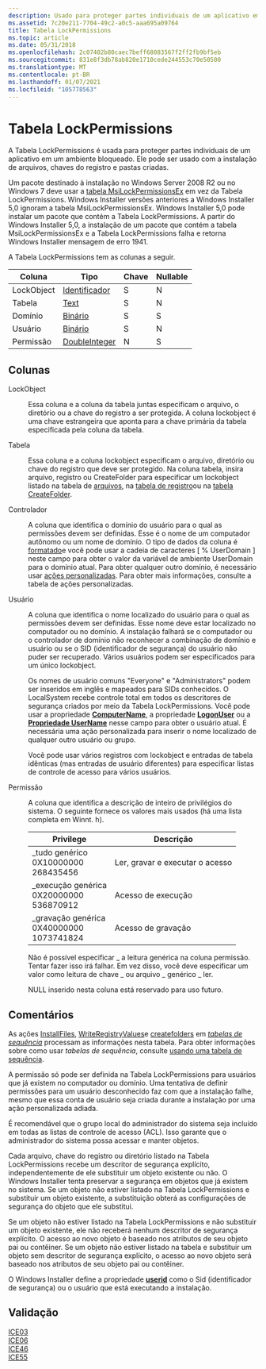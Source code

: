 ```yaml
---
description: Usado para proteger partes individuais de um aplicativo em um ambiente bloqueado. Ele pode ser usado com a instalação de arquivos, chaves do registro e pastas criadas.
ms.assetid: 7c20e211-7704-49c2-a0c5-aaa695a09764
title: Tabela LockPermissions
ms.topic: article
ms.date: 05/31/2018
ms.openlocfilehash: 2c07402b80caec7beff68083567f2ff2fb9bf5eb
ms.sourcegitcommit: 831e8f3db78ab820e1710cede244553c70e50500
ms.translationtype: MT
ms.contentlocale: pt-BR
ms.lasthandoff: 01/07/2021
ms.locfileid: "105778563"
---
```

# <a name="lockpermissions-table"></a>Tabela LockPermissions

A Tabela LockPermissions é usada para proteger partes individuais de um aplicativo em um ambiente bloqueado. Ele pode ser usado com a instalação de arquivos, chaves do registro e pastas criadas.

Um pacote destinado à instalação no Windows Server 2008 R2 ou no Windows 7 deve usar a [tabela MsiLockPermissionsEx](msilockpermissionsex-table.md) em vez da Tabela LockPermissions. Windows Installer versões anteriores a Windows Installer 5,0 ignoram a tabela MsiLockPermissionsEx. Windows Installer 5,0 pode instalar um pacote que contém a Tabela LockPermissions. A partir do Windows Installer 5,0, a instalação de um pacote que contém a tabela MsiLockPermissionsEx e a Tabela LockPermissions falha e retorna Windows Installer mensagem de erro 1941.

A Tabela LockPermissions tem as colunas a seguir.



| Coluna     | Tipo                               | Chave | Nullable |
|------------|------------------------------------|-----|----------|
| LockObject | [Identificador](identifier.md)       | S   | N        |
| Tabela      | [Text](text.md)                   | S   | N        |
| Domínio     | [Binário](formatted.md)         | S   | S        |
| Usuário       | [Binário](formatted.md)         | S   | N        |
| Permissão | [DoubleInteger](doubleinteger.md) | N   | S        |



 

## <a name="columns"></a>Colunas

<dl> <dt>

<span id="LockObject"></span><span id="lockobject"></span><span id="LOCKOBJECT"></span>LockObject
</dt> <dd>

Essa coluna e a coluna da tabela juntas especificam o arquivo, o diretório ou a chave do registro a ser protegida. A coluna lockobject é uma chave estrangeira que aponta para a chave primária da tabela especificada pela coluna da tabela.

</dd> <dt>

<span id="Table"></span><span id="table"></span><span id="TABLE"></span>Tabela
</dt> <dd>

Essa coluna e a coluna lockobject especificam o arquivo, diretório ou chave do registro que deve ser protegido. Na coluna tabela, insira arquivo, registro ou CreateFolder para especificar um lockobject listado na tabela de [arquivos](file-table.md), na [tabela de registro](registry-table.md)ou na [tabela CreateFolder](createfolder-table.md).

</dd> <dt>

<span id="Domain"></span><span id="domain"></span><span id="DOMAIN"></span>Controlador
</dt> <dd>

A coluna que identifica o domínio do usuário para o qual as permissões devem ser definidas. Esse é o nome de um computador autônomo ou um nome de domínio. O tipo de dados da coluna é [formatado](formatted.md)e você pode usar a cadeia de caracteres \[ % UserDomain \] neste campo para obter o valor da variável de ambiente UserDomain para o domínio atual. Para obter qualquer outro domínio, é necessário usar [ações personalizadas](custom-actions.md). Para obter mais informações, consulte a tabela de ações personalizadas.

</dd> <dt>

<span id="User"></span><span id="user"></span><span id="USER"></span>Usuário
</dt> <dd>

A coluna que identifica o nome localizado do usuário para o qual as permissões devem ser definidas. Esse nome deve estar localizado no computador ou no domínio. A instalação falhará se o computador ou o controlador de domínio não reconhecer a combinação de domínio e usuário ou se o SID (identificador de segurança) do usuário não puder ser recuperado. Vários usuários podem ser especificados para um único lockobject.

Os nomes de usuário comuns "Everyone" e "Administrators" podem ser inseridos em inglês e mapeados para SIDs conhecidos. O LocalSystem recebe controle total em todos os descritores de segurança criados por meio da Tabela LockPermissions. Você pode usar a propriedade [**ComputerName**](computername.md), a propriedade [**LogonUser**](logonuser.md) ou a [**Propriedade UserName**](username.md) nesse campo para obter o usuário atual. É necessária uma ação personalizada para inserir o nome localizado de qualquer outro usuário ou grupo.

Você pode usar vários registros com lockobject e entradas de tabela idênticas (mas entradas de usuário diferentes) para especificar listas de controle de acesso para vários usuários.

</dd> <dt>

<span id="Permission"></span><span id="permission"></span><span id="PERMISSION"></span>Permissão
</dt> <dd>

A coluna que identifica a descrição de inteiro de privilégios do sistema. O seguinte fornece os valores mais usados (há uma lista completa em Winnt. h).



| Privilege                                                              | Descrição                     |
|------------------------------------------------------------------------|---------------------------------|
| \_tudo genérico<br/> 0X10000000<br/> 268435456<br/>     | Ler, gravar e executar o acesso |
| \_execução genérica<br/> 0X20000000<br/> 536870912<br/> | Acesso de execução                  |
| \_gravação genérica<br/> 0X40000000<br/> 1073741824<br/>  | Acesso de gravação                    |



 

Não é possível especificar \_ a leitura genérica na coluna permissão. Tentar fazer isso irá falhar. Em vez disso, você deve especificar um valor como leitura de chave \_ ou arquivo \_ genérico \_ ler.

NULL inserido nesta coluna está reservado para uso futuro.

</dd> </dl>

## <a name="remarks"></a>Comentários

As ações [InstallFiles](installfiles-action.md), [WriteRegistryValues](writeregistryvalues-action.md)e [createfolders](createfolders-action.md) em [*tabelas de sequência*](s-gly.md) processam as informações nesta tabela. Para obter informações sobre como usar *tabelas de sequência*, consulte [usando uma tabela de sequência](using-a-sequence-table.md).

A permissão só pode ser definida na Tabela LockPermissions para usuários que já existem no computador ou domínio. Uma tentativa de definir permissões para um usuário desconhecido faz com que a instalação falhe, mesmo que essa conta de usuário seja criada durante a instalação por uma ação personalizada adiada.

É recomendável que o grupo local do administrador do sistema seja incluído em todas as listas de controle de acesso (ACL). Isso garante que o administrador do sistema possa acessar e manter objetos.

Cada arquivo, chave do registro ou diretório listado na Tabela LockPermissions recebe um descritor de segurança explícito, independentemente de ele substituir um objeto existente ou não. O Windows Installer tenta preservar a segurança em objetos que já existem no sistema. Se um objeto não estiver listado na Tabela LockPermissions e substituir um objeto existente, a substituição obterá as configurações de segurança do objeto que ele substitui.

Se um objeto não estiver listado na Tabela LockPermissions e não substituir um objeto existente, ele não receberá nenhum descritor de segurança explícito. O acesso ao novo objeto é baseado nos atributos de seu objeto pai ou contêiner. Se um objeto não estiver listado na tabela e substituir um objeto sem descritor de segurança explícito, o acesso ao novo objeto será baseado nos atributos de seu objeto pai ou contêiner.

O Windows Installer define a propriedade [**userid**](usersid.md) como o Sid (identificador de segurança) ou o usuário que está executando a instalação.

## <a name="validation"></a>Validação

<dl>

[ICE03](ice03.md)  
[ICE06](ice06.md)  
[ICE46](ice46.md)  
[ICE55](ice55.md)  
</dl>

 

 




